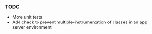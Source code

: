 ### TODO ###

 * More unit tests
 * Add check to prevent multiple-instrumentation of classes in an app server environment

